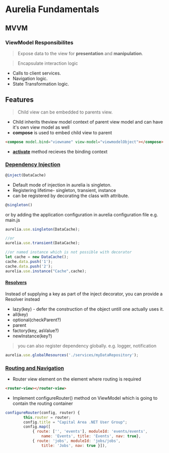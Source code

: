 # Aurelia Fundamentals
## MVVM
### ViewModel Responsibilites
> Expose data to the view for **presentation** and **manipulation**.

> Encapsulate interaction logic
- Calls to client services.
- Navigation logic.
- State Transformation logic.

## Features

>Child view can be embedded to parents view.
- Child inherits theview model context of parent view model and can have it's own view model as well
- **compose** is used to embed child view to parent
``` html
<compose model.bind="viewname" view-model="viewmodelObject"></compose>
```
- **[activate](https://stackoverflow.com/a/31733689/7071430)** method recieves the binding context

### [**Dependency Injection**](http://aurelia.io/hub.html#/doc/article/aurelia/dependency-injection/latest/dependency-injection-basics/1)
```javascript
@inject(DataCache)
 ```

- Default mode of injection in aurelia is singleton.
- Registering lifetime- singleton, transient, instance
- can be registered by decorating the class with attribute.
``` javascript
@singleton()
```
or by adding the application configuration in aurelia configuration file e.g. main.js
```javascript
aurelia.use.singleton(DataCache);

//or
aurelia.use.transient(DataCache);

//or named instance which is not possible with decorator
let cache = new DataCache();
cache.data.push('1');
cache.data.push('2');
aurelia.use.instance("Cache",cache);
```

#### [Resolvers](http://aurelia.io/hub.html#/doc/article/aurelia/dependency-injection/latest/dependency-injection-basics/6)
 Instead of supplying a key as part of the inject decorator, you can provide a Resolver instead
- lazy(key) - defer the construction of the object untill one actually uses it.
- all(key)
- optional(checkParent?)
- parent
- factory(key, asValue?)
- newInstance(key?)

> you can also register dependency globally. e.g. logger, notification
```javascript
aurelia.use.globalResources('./services/myDataRepository');
```

### [**Routing and Navigation**](http://aurelia.io/hub.html#/doc/article/aurelia/router/latest/router-configuration/1)
- Router view element on the element where routing is required
```html
<router-view></router-view>
```

- Implement configureRouter() method on ViewModel which is going to contain the routing container
```javascript
configureRouter(config, router) {
		this.router = router;
		config.title = "Capital Area .NET User Group";
		config.map([
			{ route: ['', 'events'], moduleId: 'events/events',
				name: 'Events', title: 'Events', nav: true},
			{ route: 'jobs', moduleId: 'jobs/jobs',
				title: 'Jobs', nav: true }]),
```

